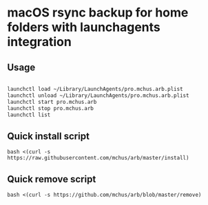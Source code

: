 
# macOS rsync backup for home folders with launchagents integration

## Usage
```bash

launchctl load ~/Library/LaunchAgents/pro.mchus.arb.plist
launchctl unload ~/Library/LaunchAgents/pro.mchus.arb.plist
launchctl start pro.mchus.arb
launchctl stop pro.mchus.arb
launchctl list
```

## Quick install script

    bash <(curl -s https://raw.githubusercontent.com/mchus/arb/master/install)

## Quick remove script

    bash <(curl -s https://github.com/mchus/arb/blob/master/remove)
